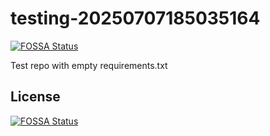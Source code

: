 # testing-20250707185035164
[![FOSSA Status](https://app.fossa.com/api/projects/git%2Bgithub.com%2Fkirogum%2Ftesting-20250707185035164.svg?type=shield)](https://app.fossa.com/projects/git%2Bgithub.com%2Fkirogum%2Ftesting-20250707185035164?ref=badge_shield)

Test repo with empty requirements.txt


## License
[![FOSSA Status](https://app.fossa.com/api/projects/git%2Bgithub.com%2Fkirogum%2Ftesting-20250707185035164.svg?type=large)](https://app.fossa.com/projects/git%2Bgithub.com%2Fkirogum%2Ftesting-20250707185035164?ref=badge_large)